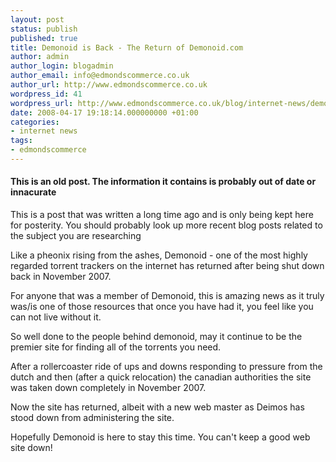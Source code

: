 ```yaml
---
layout: post
status: publish
published: true
title: Demonoid is Back - The Return of Demonoid.com
author: admin
author_login: blogadmin
author_email: info@edmondscommerce.co.uk
author_url: http://www.edmondscommerce.co.uk
wordpress_id: 41
wordpress_url: http://www.edmondscommerce.co.uk/blog/internet-news/demonoid-is-back-the-return-of-demonoidcom/
date: 2008-04-17 19:18:14.000000000 +01:00
categories:
- internet news
tags:
- edmondscommerce
---
```

<div class="oldpost"><h4>This is an old post. The information it contains is probably out of date or innacurate</h4>
<p>
This is a post that was written a long time ago and is only being kept here for posterity.
You should probably look up more recent blog posts related to the subject you are researching
</p>
</div>
Like a pheonix rising from the ashes, Demonoid - one of the most highly regarded torrent trackers on the internet has returned after being shut down back in November 2007.

For anyone that was a member of Demonoid, this is amazing news as it truly was/is one of those resources that once you have had it, you feel like you can not live without it.

So well done to the people behind demonoid, may it continue to be the premier site for finding all of the torrents you need.

After a rollercoaster ride of ups and downs responding to pressure from the dutch and then (after a quick relocation) the canadian authorities the site was taken down completely in November 2007.

Now the site has returned, albeit with a new web master as Deimos has stood down from administering the site. 

Hopefully Demonoid is here to stay this time. You can't keep a good web site down!

